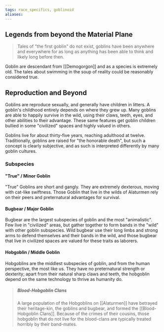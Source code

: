 ```yaml
---
tags: race_specifics, goblinoid
aliases:
---
```

## Legends from beyond the Material Plane
> Tales of "the first goblin" do not exist, goblins have been anywhere and everywhere for as long as anything has been able to think and likely long before then.

Goblin are descendant from [[Demogorgon]] and as a species is extremely old. The tales about swimming in the soup of reality could be reasonably considered true.

## Reproduction and Beyond
Goblins are reproduce sexually, and generally have children in litters. A goblin's childhood entirely depends on where they grew up. Many goblins are able to happily survive in the wild, using their claws, teeth, eyes, and other abilities to their advantage. These same features get goblin children bullied in some "civilized" spaces and highly valued in others.

Goblins live for about thirty-five years, reaching adulthood at twelve. Traditionally, goblins are raised for "the honorable death", but such a concept is clearly subjective, and as such is interpreted differently by many goblin cultures.

### Subspecies
#### "True" / Minor Goblin
"True" Goblins are short and gangly. They are extremely dexterous, moving with cat-like swiftness. Those Goblin that live in the wilds of Alaturmen rely on their peers and preternatural advantages for survival. 

#### Bugbear / Major Goblin
Bugbear are the largest subspecies of goblin and the most "animalistic". Few live in "civilized" areas, but gather together to form bands in the "wild" with other goblin subspecies. Wild bugbear use their long limbs and strong arms to defend themselves and their bands in the wild, and those bugbear that live in civilized spaces are valued for these traits as laborers.

#### Hobgoblin / Middle Goblin
Hobgoblins are the middlest subspecies of goblin, and from the human perspective, the most like us. They have no preternatural strength or dexterity; apart from their natural sharp claws and teeth, the hobgoblin depend on the same technology to thrive as humanity do. 

> ##### Blood-Hobgoblin Clans
> A large population of the Hobgoblins on [[Alaturmen]] have betrayed their heritage-kin, the goblins and bugbear, and formed the [[Blood-Hobgoblin Clans]]. 
> Because of the crimes of their cousins, those hobgoblin that do not live for the blood-clans are typically treated horribly by their band-mates.

